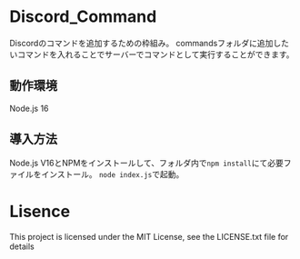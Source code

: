 # Discord_Command
Discordのコマンドを追加するための枠組み。
commandsフォルダに追加したいコマンドを入れることでサーバーでコマンドとして実行することができます。

## 動作環境
Node.js 16

## 導入方法
Node.js V16とNPMをインストールして、フォルダ内で`npm install`にて必要ファイルをインストール。
`node index.js`で起動。

# Lisence
This project is licensed under the MIT License, see the LICENSE.txt file for details
